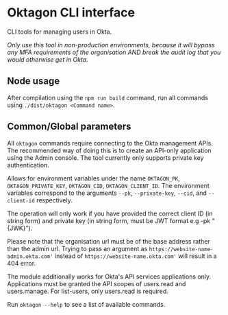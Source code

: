 # Oktagon CLI interface

CLI tools for managing users in Okta.

_Only use this tool in non-production environments, because it will bypass any MFA requirements of the organisation AND break the audit log that you would otherwise get in Okta._

## Node usage

After compilation using the `npm run build` command, run all commands using `./dist/oktagon <Command name>`.

## Common/Global parameters

All `oktagon` commands require connecting to the Okta management APIs. The recommended way of doing this is to create an API-only application using the Admin console. The tool currently only supports private key authentication.

Allows for environment variables under the name `OKTAGON_PK`, `OKTAGON_PRIVATE_KEY`, `OKTAGON_CID`, `OKTAGON_CLIENT_ID`. The environment variables correspond to the arguments `--pk`, `--private-key`, `--cid`, and `--client-id` respectively.

The operation will only work if you have provided the correct client ID (in string form) and private key (in string form, must be JWT format e.g -pk "{JWK}").

Please note that the organisation url must be of the base address rather than the admin url. Trying to pass an argument as `https://website-name-admin.okta.com'` instead of `https://website-name.okta.com'` will result in a 404 error.

The module additionally works for Okta's API services applications only. Applications must be granted the API scopes of users.read and users.manage. For list-users, only users.read is required.

Run `oktagon --help` to see a list of available commands.

